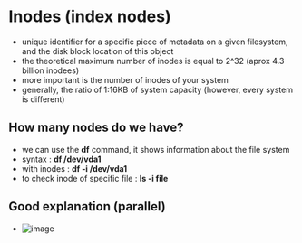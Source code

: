 # Inodes (index nodes)

* unique identifier for a specific piece of metadata on a given filesystem, and the disk block location of this object
* the theoretical maximum number of inodes is equal to 2^32 (aprox 4.3 billion inodees)
* more important is the number of inodes of your system
* generally, the ratio of 1:16KB of system capacity (however, every system is different)

## How many nodes do we have?
* we can use the **df** command, it shows information about the file system
* syntax : **df /dev/vda1**
* with inodes : **df -i /dev/vda1**
* to check inode of specific file : **ls -i file**

## Good explanation (parallel)
* ![image](https://github.com/bogdandragosvasile/UTCN_summer_2023/assets/36898665/b71c1144-4346-47db-8afd-fab541a90b93)
